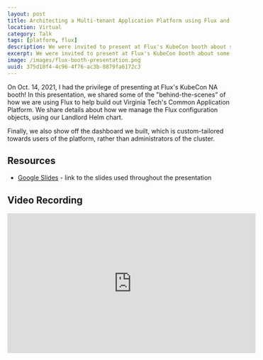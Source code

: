 ```yaml
---
layout: post
title: Architecting a Multi-tenant Application Platform using Flux and Friends
location: Virtual
category: Talk
tags: [platform, flux]
description: We were invited to present at Flux's KubeCon booth about some of the things we're doing with Flux that helps support our multi-tenant platform.
excerpt: We were invited to present at Flux's KubeCon booth about some of the things we're doing with Flux that helps support our multi-tenant platform.
image: /images/flux-booth-presentation.png
uuid: 375d10f4-4c96-4f76-ac3b-0879fa6172c3
---
```


On Oct. 14, 2021, I had the privilege of presenting at Flux's KubeCon NA booth! In this presentation, we shared some of the "behind-the-scenes" of how we are using Flux to help build out Virginia Tech's Common Application Platform. We share details about how we manage the Flux configuration objects, using our Landlord Helm chart. 

Finally, we also show off the dashboard we built, which is custom-tailored towards users of the platform, rather than administrators of the cluster.

## Resources

- [Google Slides](https://docs.google.com/presentation/d/1dxduC4INtV3xKke5jCtabynLUQvb-4qyj0swkMAaoPw/edit?usp=sharing) - link to the slides used throughout the presentation


## Video Recording

<div class="text-center">
    <iframe width="560" height="315" src="https://www.youtube.com/embed/IiFj6DVKRoc" title="YouTube video player" frameborder="0" allow="accelerometer; autoplay; clipboard-write; encrypted-media; gyroscope; picture-in-picture" allowfullscreen></iframe>
</div>
